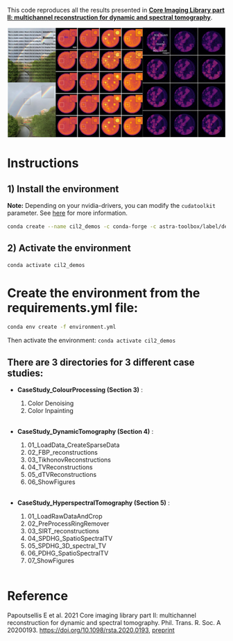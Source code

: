 This code reproduces all the results presented in [**Core Imaging Library part II: multichannel reconstruction
for dynamic and spectral tomography**](https://doi.org/10.1098/rsta.2020.0193).

![](images.png)

# Instructions

## 1) **Install the environment**

**Note:** Depending on your nvidia-drivers, you can modify the `cudatoolkit` parameter. See [here](https://docs.nvidia.com/deploy/cuda-compatibility/index.html) for more information.

```bash
conda create --name cil2_demos -c conda-forge -c astra-toolbox/label/dev -c ccpi cil cil-astra ccpi-regulariser nb_conda_kernels jupyterlab scikit-image python-wget cudatoolkit=_._
```      

## 2) **Activate the environment**

```bash
conda activate cil2_demos
```

# **Create the environment from the requirements.yml file:**

```bash
conda env create -f environment.yml
```

Then activate the environment: `conda activate cil2_demos` 

## There are 3 directories for 3 different case studies:

- **CaseStudy_ColourProcessing (Section 3)** :
    
    1. Color Denoising
    1. Color Inpainting
    <br></br>
        
- **CaseStudy_DynamicTomography (Section 4)** :   

    1. 01_LoadData_CreateSparseData
    1. 02_FBP_reconstructions
    1. 03_TikhonovReconstructions
    1. 04_TVReconstructions
    1. 05_dTVReconstructions
    1. 06_ShowFigures
    <br></br>
    
- **CaseStudy_HyperspectralTomography (Section 5)** :

    1. 01_LoadRawDataAndCrop
    1. 02_PreProcessRingRemover
    1. 03_SIRT_reconstructions
    1. 04_SPDHG_SpatioSpectralTV
    1. 05_SPDHG_3D_spectral_TV
    1. 06_PDHG_SpatioSpectralTV
    1. 07_ShowFigures
    <br></br>
    
# Reference
    
Papoutsellis E et al. 2021 Core imaging library part II: multichannel reconstruction for dynamic and spectral tomography. Phil. Trans. R. Soc. A 20200193.           https://doi.org/10.1098/rsta.2020.0193, [preprint](https://arxiv.org/pdf/2102.06126)

